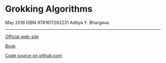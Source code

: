 # Grokking Algorithms
May 2016
ISBN 9781617292231
Aditya Y. Bhargava. 

----------------------------------------------------------------------------------------------------

[Official web-site](http://adit.io/)

[Book](https://www.manning.com/books/grokking-algorithms)

[Code source on github.com](https://github.com/egonschiele/grokking_algorithms)
